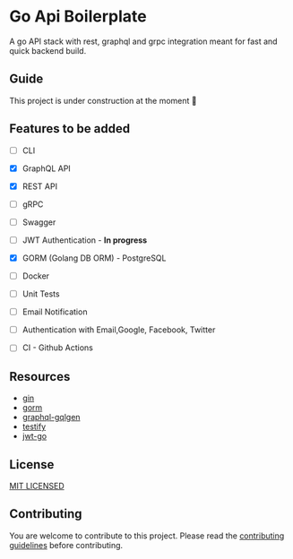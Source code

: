 # Go Api Boilerplate
A go API stack with rest, graphql and grpc integration meant for fast and quick backend build.  

## Guide

This project is under construction at the moment 🚧


## Features to be added

- [ ] CLI
- [x] GraphQL API
- [x] REST API
- [ ] gRPC
- [ ] Swagger
- [ ] JWT Authentication - **In progress**
- [x] GORM (Golang DB ORM) - PostgreSQL
- [ ] Docker
- [ ] Unit Tests
- [ ] Email Notification
- [ ] Authentication with Email,Google, Facebook, Twitter
- [ ] CI - Github Actions


## Resources

- [gin](https://github.com/gin-gonic/gin)
- [gorm](https://github.com/jinzhu/gorm)
- [graphql-gqlgen](https://github.com/99designs/gqlgen)
- [testify](https://github.com/stretchr/testify)
- [jwt-go](https://gopkg.in/dgrijalva/jwt-go.v3)

## License

[MIT LICENSED](./LICENSE)

## Contributing

You are welcome to contribute to this project. Please read the [contributing guidelines](CONTRIBUTING.md) before contributing.
